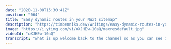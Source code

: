 ```yaml
---
date: "2020-11-08T15:30:41Z"
position: "064"
title: "Easy dynamic routes in your Nuxt sitemap"
description: "https://timbenniks.dev/writings/easy-dynamic-routes-in-your-nuxt-sitemap/ This is a cool way to add dynamic routes to your sitemap! I think this should be a part of the official Sitemap module.\n\nBy default the Nuxt sitemap module does not support dynamic routes. In this video I show you an easy and effortless way to dynamically add all #NuxtJS routes to your #sitemap xml file. \n\nIf you want you can buy me a coffee: https://www.buymeacoffee.com/timbenniks\n\nProps for this idea go to https://dev.to/andynoir.\n\nFollow me here:\nWebsite: https://timbenniks.dev\nTwitter: https://twitter.com/timbenniks\nGithub: https://github.com/timbenniks\n\n#SEO"
image: "https://i.ytimg.com/vi/oXJHEw-10aQ/maxresdefault.jpg"
videoId: "oXJHEw-10aQ"
transcript: "what is up welcome back to the channel so as you can see i am not in my normal fancy paris studio i am actually in the countryside we are in the south of france and look i'm in this amazing farm like there's a little fire going also the only source of heat and you don't see this now but on the other side of the camera there is forest we're looking at a field it's this is amazing so of course we are here because there's yet another lockdown in paris and we already thought there's gonna be another lockdown so we made some preparations and we spoke to some friends and they offered us to stay with them on their farm and you know what here we are and so while adding wood to the fire this morning my brain went into this kind of how do you say like a spin shall we say anyways um i did this because a while back my colleague told me dude you rebuilt your website awesome i looked at your seo kind of awesome not completely because your sitemap.xml doesn't have your blog posts in them and i was like what i write those things to be found for google right and i just assumed having the sitemap plugin into a system that allows you to write blog posts would actually include those as it turns out those routes for the blog post are actually dynamic and the next plugin doesn't actually include dynamic urls so that's why my brain was spinning and i thought i know it i know what to do so i did a bit of research and in this video i'm going to show you how i really easily added dynamic routes to my sitemap let's rock all right so if you look at my screen you will see a relatively standard next config.js file and you can see here i'll select it for you there is actually my site map plugin so you literally just install it by yarn or npm and just like add next js slash sitemap very simple and you know if you just don't do anything um very simple stuff you just say okay pass sitemap you add your host name a bit of caching stuff and for me i also have a start page that opens when i open a tab i don't want that to be in my sitemap nobody needs that so that's a very basic one and as you can see i just on the right side here i just did nox generate i'm not going to do it on the video because it takes a while if a bunch of content so you can see all those routes are generated right so then the sitemap comes out and then when we look at the site map there's only about speaking videos writing and my homepage but like the video pages and actually the writing pages they're not in there and this started to worry me a little bit now because these pages that are in the sidemap i don't care about while little my homepage maybe but like the speaking page maybe has a list of my speaking but like the writing stuff actually has actual content so that needs to be fixed so to do that there's a couple of ways but as you can see here in the panel on the right side all those routes are generated so somewhere in the magical box of next when you hit generate you have all those urls so why doesn't the sitemap just grab those so in next you have modules and you have hooks and you have generator classes right so i actually went in a relatively complex way to find all those urls and add them to the sitemap because i need to say though if you only have like five dynamic pages you can actually just put roots as an array and put the urls in there but like for me i have like 50 videos i have like a whole bunch of stuff that needs to get in so what i decided to do is use the generate don hook and then get and then look in the hook after generation what information was in that in that context that came you know out of that function and so i built a little module that runs um so it's in the context of next as you can see here next hook generate done so when the generation of your blog is done you get a context and in that context as it turns out there is generated roots it's like a set so um without with ignoring this for a little bit what i actually did i took all that set i made it into an array and then i just give that to the site map as roots and don why this is not in the site module i don't actually know i feel a pr coming anyways so um i knew this basic this is quite basic right you just put everything in there but what i actually thought of like i have this start page thing or maybe i have an admin panel or something like that or something secret that i don't want in that sitemap so i thought why not just make an environment variable where you just make a little list of ignored routes if you have those i will then just filter all those roots and let me just slide that a little and then filter them without the roots i don't want and give those to the site map right so the only thing i have to do now is go to my build modules put the module in and run okay so this is going to take a little bit but we'll just wait for it and i'll probably speed up the video but there we go approximately 10 hours later almost yes okay rendering rendering generating stuff here it goes yes and there was the generating site map okay so let's open sitemap again and beam it is full of all my routes and you know what this is a short video there you go this is all there is to it happy coding cheers"
---
```


